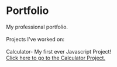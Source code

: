 # Portfolio
My professional portfolio.\
\
Projects I've worked on:\
\
  Calculator- My first ever Javascript Project!\
  [Click here to go to the Calculator Project.](https://rawcdn.githack.com/TheBrainyCat/Portfolio/bf6d3253c710ff3bd5213e00d76fd67574725f8e/PortfolioWebsite/Projects/calculator/index.html)
